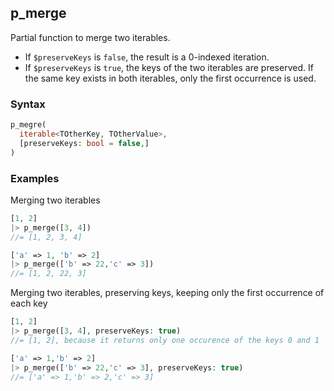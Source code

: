 [//]: # (This file is autogenerated)

## p_merge

Partial function to merge two iterables.
 - If `$preserveKeys` is `false`, the result is a 0-indexed iteration.
 - If `$preserveKeys` is `true`, the keys of the two iterables are preserved. If the same key exists in both iterables, only the first occurrence is used.

### Syntax
```php
p_megre(
  iterable<TOtherKey, TOtherValue>,
  [preserveKeys: bool = false,]
)
```

### Examples
Merging two iterables
```php
[1, 2]
|> p_merge([3, 4])
//= [1, 2, 3, 4]
```
```php
['a' => 1, 'b' => 2]
|> p_merge(['b' => 22,'c' => 3])
//= [1, 2, 22, 3]
```
Merging two iterables, preserving keys, keeping only the first occurrence of each key
```php
[1, 2]
|> p_merge([3, 4], preserveKeys: true)
//= [1, 2], because it returns only one occurence of the keys 0 and 1
```
```php
['a' => 1,'b' => 2]
|> p_merge(['b' => 22,'c' => 3], preserveKeys: true)
//= ['a' => 1,'b' => 2,'c' => 3]
```
